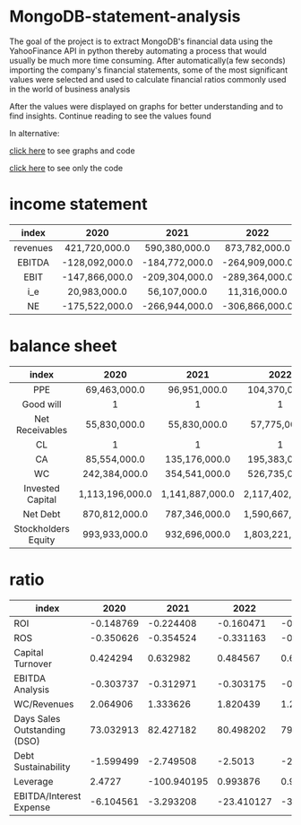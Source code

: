# MongoDB-statement-analysis

The goal of the project is to extract MongoDB's financial data using the YahooFinance API in python thereby automating a process that would usually be much more time consuming.
After automatically(a few seconds) importing the company's financial statements, some of the most significant values were selected and used to calculate financial ratios commonly used in the world of business analysis

After the values were displayed on graphs for better understanding and to find insights.
Continue reading to see the values found

In alternative:

 [click here](https://github.com/EdoPedrocchi/MongoDB-statement-analysis/blob/main/code-with-graphs.pdf) to see graphs and code
 
 [click here](https://github.com/EdoPedrocchi/MongoDB-statement-analysis/blob/main/CODE) to see only the code

# income statement
|   index   |     2020       |     2021       |     2022       |      2023       |
|:---------:|:--------------:|:--------------:|:--------------:|:---------------:|
| revenues  | 421,720,000.0  | 590,380,000.0  | 873,782,000.0  | 1,284,040,000.0 |
|   EBITDA  | -128,092,000.0 | -184,772,000.0 | -264,909,000.0 | -317,473,000.0  |
|    EBIT   | -147,866,000.0 | -209,304,000.0 | -289,364,000.0 | -346,655,000.0  |
|     i_e   |   20,983,000.0 |   56,107,000.0 |   11,316,000.0 |     9,797,000.0 |
|      NE   | -175,522,000.0 | -266,944,000.0 | -306,866,000.0 | -345,398,000.0  |

# balance sheet

|          index           |      2020      |      2021      |      2022      |      2023      |
|:------------------------:|:--------------:|:--------------:|:--------------:|:--------------:|
|           PPE            |   69,463,000.0 |   96,951,000.0 |  104,370,000.0 |   99,035,000.0 |
|       Good will          |        1        |        1        |        1        |        1        |
|     Net Receivables      |   55,830,000.0 |   55,830,000.0 |   57,775,000.0 |   57,779,000.0 |
|            CL            |        1        |        1        |        1        |        1        |
|            CA            |   85,554,000.0 |  135,176,000.0 |  195,383,000.0 |  285,192,000.0 |
|            WC            |  242,384,000.0 |  354,541,000.0 |  526,735,000.0 |  588,512,000.0 |
|   Invested Capital       |1,113,196,000.0 |1,141,887,000.0 |2,117,402,000.0 |2,236,584,000.0 |
|         Net Debt         |  870,812,000.0 |  787,346,000.0 |1,590,667,000.0 |1,648,072,000.0 |
| Stockholders Equity      |  993,933,000.0 |  932,696,000.0 |1,803,221,000.0 |1,879,388,000.0 |


# ratio

| index                       | 2020        | 2021         | 2022        | 2023        |
|-----------------------------|-------------|--------------|-------------|-------------|
| ROI                         | -0.148769   | -0.224408    | -0.160471   | -0.184451   |
| ROS                         | -0.350626   | -0.354524    | -0.331163   | -0.269972   |
| Capital Turnover            | 0.424294    | 0.632982     | 0.484567    | 0.683222    |
| EBITDA Analysis             | -0.303737   | -0.312971    | -0.303175   | -0.247245   |
| WC/Revenues                 | 2.064906    | 1.333626     | 1.820439    | 1.283505    |
| Days Sales Outstanding (DSO)| 73.032913   | 82.427182    | 80.498202   | 79.957883   |
| Debt Sustainability         | -1.599499   | -2.749508    | -2.5013     | -2.154684   |
| Leverage                    | 2.4727      | -100.940195  | 0.993876    | 0.925012    |
| EBITDA/Interest Expense     | -6.104561   | -3.293208    | -23.410127  | -32.405124  |
